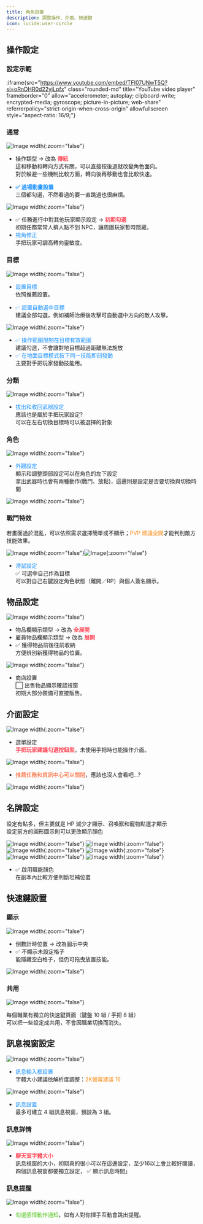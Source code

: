 ```yaml
---
title: 角色設置
description: 調整操作、介面、快速鍵
icon: lucide:user-circle
---
```


## 操作設定

### 設定示範

:iframe{src="https://www.youtube.com/embed/TFI07UNwT5Q?si=oRnDHR0d22yjLpfx" class="rounded-md" title="YouTube video player" frameborder="0" allow="accelerometer; autoplay; clipboard-write; encrypted-media; gyroscope; picture-in-picture; web-share" referrerpolicy="strict-origin-when-cross-origin" allowfullscreen style="aspect-ratio: 16/9;"}

### 通常

![Image width](/character-img/character-1.png){:zoom="false"}

* 操作類型 → 改為 **<span style="color: #ff4757; font-weight: bold;">傳統</span>**<br>
  這和移動和轉向方式有關，可以直接按後退就改變角色面向。<br>
  對於躲避一些機制比較方面，轉向後再移動也會比較快速。

* <span style="color: #1890ff; font-weight: bold;">✅ 過場動畫設置</span><br>
  三個都勾選，不然看過的要一直跳過也很麻煩。

![Image width](/character-img/character-3.png){:zoom="false"}

* ✅ 任務進行中對其他玩家顯示設定 → **<span style="color: #ff4757; font-weight: bold;">初期勾選</span>**<br>
  初期任務常常人擠人點不到 NPC，讓周圍玩家暫時隱藏。
* <span style="color: #1890ff;">視角修正</span><br>
  手把玩家可調高轉向靈敏度。

### 目標

![Image width](/character-img/character-4.png){:zoom="false"}

* <span style="color: #1890ff;">設置目標</span><br>
  依照推薦設置。

* <span style="color: #1890ff;">✅ 設置自動選中目標</span><br>
  建議全部勾選，例如補師治療後攻擊可自動選中方向的敵人攻擊。

![Image width](/character-img/character-5.png){:zoom="false"}

* <span style="color: #1890ff;">✅ 操作範圍限制在目標有效範圍</span><br>
  建議勾選，不會讓對地目標超過距離無法施放
* <span style="color: #1890ff;">✅ 在地面目標模式按下同一技能即刻發動</span><br>
主要對手把玩家發動技能用。

### 分類

![Image width](/character-img/character-6.png){:zoom="false"}

* <span style="color: #1890ff;">拔出和收回武器設定</span><br>
  應該也是屬於手把玩家設定?<br>
  可以在左右切換目標時可以被選擇的對象

### 角色

![Image width](/character-img/character-8.png){:zoom="false"}

* <span style="color: #1890ff;">外觀設定</span><br>
  顯示和調整頭部設定可以在角色的左下設定<br>
  拿出武器時也會有兩種動作(戰鬥、放鬆)，這邊則是設定是否要切換與切換時間

![Image width](/character-img/character-9.png){:zoom="false"}

### 戰鬥特效

若畫面過於混亂，可以依照需求選擇簡單或不顯示；<span style="color: #fa8c16;">PVP 建議全開</span>才能判別敵方技能效果。

![Image width](/character-img/character-10.png){:zoom="false"}![Image](/character-img/character-10-1.png){:zoom="false"}

* <span style="color: #1890ff;">滑鼠設定</span><br>
  ✅ 可選中自己作為目標<br>
  可以對自己右鍵設定角色狀態（離開／RP）與個人簽名顯示。

## 物品設定

![Image width](/character-img/character-11.png){:zoom="false"}

* 物品欄顯示類型 → 改為 **<span style="color: #ff4757; font-weight: bold;">全展開</span>**<br>
* 雇員物品欄顯示類型 → 改為 **<span style="color: #ff4757; font-weight: bold;">展開</span>**<br>
* ✅ 獲得物品前後往前收納<br>
  方便辨別新獲得物品的位置。

![Image width](/character-img/character-12.png){:zoom="false"}

* 商店設置<br>
  ⬜ 出售物品顯示確認視窗<br>
  初期大部分裝備可直接販售。

## 介面設定

![Image width](/character-img/character-13.png){:zoom="false"}

* 選單設定<br> <span style="color: #ff4757; font-weight: bold;">手把玩家建議勾選按鈕型</span>，未使用手把時也能操作介面。

![Image width](/character-img/character-15.png){:zoom="false"}

* <span style="color: #fa541c;">推薦任務和資訊中心可以關閉</span>，應該也沒人會看吧...?

![Image width](/character-img/character-18.png){:zoom="false"}

## 名牌設定

設定有點多，但主要就是 HP 減少才顯示、召喚獸和寵物點選才顯示<br>
設定前方的圓形圖示則可以更改顯示顏色<br>

![Image width](/character-img/character-20.png){:zoom="false"}
![Image width](/character-img/character-21.png){:zoom="false"}
![Image width](/character-img/character-22.png){:zoom="false"}
![Image width](/character-img/character-23.png){:zoom="false"}
![Image width](/character-img/character-24.png){:zoom="false"}
![Image width](/character-img/character-25.png){:zoom="false"}

* ✅ 啟用職能顏色<br>
  在副本內比較方便判斷坦補位置

## 快速鍵設置

### 顯示

![Image width](/character-img/character-26.png){:zoom="false"}

* 倒數計時位置 → 改為圖示中央
* ✅ 不顯示未設定格子<br>
  能隱藏空白格子，但仍可拖曳放置技能。

![Image width](/character-img/character-27.png){:zoom="false"}

### 共用

![Image width](/character-img/character-28.png){:zoom="false"}

每個職業有獨立的快速鍵頁面（鍵盤 10 組 / 手把 8 組）<br>
可以把一些設定成共用，不會因職業切換而消失。

## 訊息視窗設定

![Image width](/character-img/character-34.png){:zoom="false"}

* <span style="color: #1890ff;">訊息輸入框設置</span><br>
  字體大小建議依解析度調整：<span style="color: #fa8c16;">2K螢幕建議 16</span>

![Image width](/character-img/character-35.png){:zoom="false"}

* <span style="color: #1890ff;">訊息設置</span><br>
  最多可建立 4 組訊息視窗，預設為 3 組。

### 訊息詳情

![Image width](/character-img/character-36.png){:zoom="false"}

* <span style="color: #ff4757; font-weight: bold;">聊天室字體大小</span><br>
  訊息視窗的大小，初期真的很小可以在這邊設定，至少16以上會比較好閱讀，四個訊息視窗都要獨立設定，
  ✅ 顯示訊息時間」

### 訊息提醒

![Image width](/character-img/character-37.png){:zoom="false"}

* <span style="color: #52c41a;">勾選感情動作通知</span>，如有人對你揮手互動會跳出提醒。
